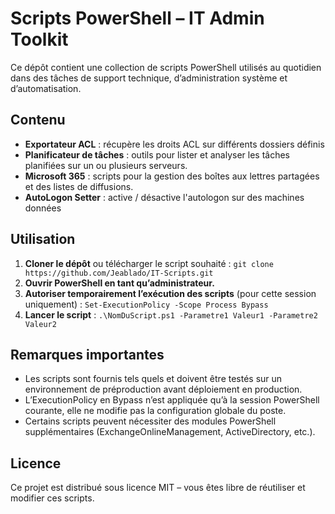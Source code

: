 # Scripts PowerShell – IT Admin Toolkit

Ce dépôt contient une collection de scripts PowerShell utilisés au quotidien dans des tâches de support technique, d’administration système et d’automatisation.

## Contenu
- **Exportateur ACL** : récupère les droits ACL sur différents dossiers définis
- **Planificateur de tâches** : outils pour lister et analyser les tâches planifiées sur un ou plusieurs serveurs.
- **Microsoft 365** : scripts pour la gestion des boîtes aux lettres partagées et des listes de diffusions.
- **AutoLogon Setter** : active / désactive l'autologon sur des machines données

## Utilisation
1. **Cloner le dépôt** ou télécharger le script souhaité :
   `git clone https://github.com/Jeablado/IT-Scripts.git`
2. **Ouvrir PowerShell en tant qu’administrateur.**
3. **Autoriser temporairement l’exécution des scripts** (pour cette session uniquement) :
   `Set-ExecutionPolicy -Scope Process Bypass`
4. **Lancer le script** :
   `.\NomDuScript.ps1 -Parametre1 Valeur1 -Parametre2 Valeur2`

## Remarques importantes
- Les scripts sont fournis tels quels et doivent être testés sur un environnement de préproduction avant déploiement en production.
- L’ExecutionPolicy en Bypass n’est appliquée qu’à la session PowerShell courante, elle ne modifie pas la configuration globale du poste.
- Certains scripts peuvent nécessiter des modules PowerShell supplémentaires (ExchangeOnlineManagement, ActiveDirectory, etc.).

## Licence
Ce projet est distribué sous licence MIT – vous êtes libre de réutiliser et modifier ces scripts.
